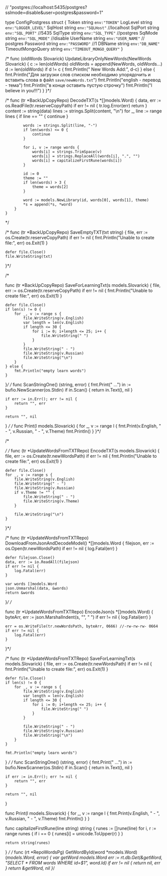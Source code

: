 // "postgres://localhost:5435/postgres?sslmode=disable&user=postgres&password=1"

type ConfigPostgress struct {
	Token             string `env:"TOKEN"`
	LogLevel          string `env:"LOGGER_LEVEL"`
	SqlHost           string `env:"SQLHost"`   //localhost
	SqlPort           string `env:"SQL_PORT"`  //5435
	SqlType           string `env:"SQL_TYPE"`  //postgres
	SqlMode           string `env:"SQL_MODE"`  //disable
	UserName          string `env:"USER_NAME"` // postgres
	Password          string `env:"PASSWORD"`  //1
	DBName            string `env:"DB_NAME"`
	TimeoutMongoQuery string `env:"TIMEOUT_MONGO_QUERY"`
}

/*
func (oldWords Slovarick) UpdateLibraryOnlyNewWords(NewWords Slovarick) {
	c := len(oldWords)
	oldWords = append(NewWords, oldWords...)
	d := len(oldWords)
	if d != c {
		fmt.Println("                   New Words Add:", d-c)
	} else {
		fmt.Println("Для загрузки слов списком необходимо упорядочить и вставить слова в файл `save/newWords.txt`")
		fmt.Println("english - перевод - тема")
		fmt.Println("в конце оставить пустую строчку")
		fmt.Println("I believe in you!!!")
	}
}*/


/*
	func (tr *BackUpCopyRepo) DecodeTXT(s *[]models.Word) {
		data, err := os.ReadFile(tr.reserveCopyPath)
		if err != nil {
			tr.log.Error(err)
			return
		}
		content := string(data)
		lines := strings.Split(content, "\n")
		for _, line := range lines {
			if line == "" {
				continue
			}

			words := strings.Split(line, "-")
			if len(words) <= 0 {
				continue
			}

			for i, v := range words {
				words[i] = strings.TrimSpace(v)
				words[i] = strings.ReplaceAll(words[i], ".", "")
				words[i] = capitalizeFirstRune(words[i])
			}

			id := 0
			theme := ""
			if len(words) > 3 {
				theme = words[2]
			}

			word := models.NewLibrary(id, words[0], words[1], theme)
			*s = append(*s, *word)
		}
	}
*/

/*
func (tr *BackUpCopyRepo) SaveEmptyTXT(txt string) {
	file, err := os.Create(tr.reserveCopyPath)
	if err != nil {
		fmt.Println("Unable to create file:", err)
		os.Exit(1)
	}

	defer file.Close()
	file.WriteString(txt)
}*/

/*

func (tr *BackUpCopyRepo) SaveForLearningTxt(s models.Slovarick) {
	file, err := os.Create(tr.reserveCopyPath)
	if err != nil {
		fmt.Println("Unable to create file:", err)
		os.Exit(1)
	}

	defer file.Close()
	if len(s) != 0 {
		for _, v := range s {
			file.WriteString(v.English)
			var length = len(v.English)
			if length <= 30 {
				for i := 0; i+length <= 25; i++ {
					file.WriteString(" ")
				}
			}
			file.WriteString(" - ")
			file.WriteString(v.Russian)
			file.WriteString("\n")
		}
	} else {
		fmt.Println("empty learn words")
	}
}*/
/*
func ScanStringOne() (string, error) {
	fmt.Print("       ...")
	in := bufio.NewScanner(os.Stdin)
	if in.Scan() {
		return in.Text(), nil
	}

	if err := in.Err(); err != nil {
		return "", err
	}

	return "", nil
}
*/
/*
func Print(l models.Slovarick) {
	for _, v := range l {
		fmt.Print(v.English, " - ", v.Russian, " - ", v.Theme)
		fmt.Println()
	}
}*/

/*

 */
/*
func (tr *UpdateWordsFromTXTRepo) EncodeTXT(s models.Slovarick) {
	file, err := os.Create(tr.newWordsPath)
	if err != nil {
		fmt.Println("Unable to create file:", err)
		os.Exit(1)
	}

	defer file.Close()
	for _, v := range s {
		file.WriteString(v.English)
		file.WriteString(" - ")
		file.WriteString(v.Russian)
		if v.Theme != "" {
			file.WriteString(" - ")
			file.WriteString(v.Theme)
		}

		file.WriteString("\n")
	}
}*/

/*
func (tr *UpdateWordsFromTXTRepo) DownloadFromJsonAndDecodeModel() *[]models.Word {
	filejson, err := os.Open(tr.newWordsPath)
	if err != nil {
		log.Fatal(err)
	}

	defer filejson.Close()
	data, err := io.ReadAll(filejson)
	if err != nil {
		log.Fatal(err)
	}

	var words []models.Word
	json.Unmarshal(data, &words)
	return &words
}*/
/*

func (tr *UpdateWordsFromTXTRepo) EncodeJson(s *[]models.Word) {
	byteArr, err := json.MarshalIndent(s, "", "   ")
	if err != nil {
		log.Fatal(err)
	}

	err = os.WriteFile(tr.newWordsPath, byteArr, 0666) //-rw-rw-rw- 0664
	if err != nil {
		log.Fatal(err)
	}
}*/

/*
func (tr *UpdateWordsFromTXTRepo) SaveForLearningTxt(s models.Slovarick) {
	file, err := os.Create(tr.newWordsPath)
	if err != nil {
		fmt.Println("Unable to create file:", err)
		os.Exit(1)
	}

	defer file.Close()
	if len(s) != 0 {
		for _, v := range s {
			file.WriteString(v.English)
			var length = len(v.English)
			if length <= 30 {
				for i := 0; i+length <= 25; i++ {
					file.WriteString(" ")
				}
			}

			file.WriteString(" - ")
			file.WriteString(v.Russian)
			file.WriteString("\n")
		}
	}

	fmt.Println("empty learn words")
}
*/
/*
func ScanStringOne() (string, error) {
	fmt.Print("       ...")
	in := bufio.NewScanner(os.Stdin)
	if in.Scan() {
		return in.Text(), nil
	}

	if err := in.Err(); err != nil {
		return "", err
	}

	return "", nil
}

func Print(l models.Slovarick) {
	for _, v := range l {
		fmt.Print(v.English, " - ", v.Russian, " - ", v.Theme)
		fmt.Println()
	}
}

func capitalizeFirstRune(line string) string {
	runes := []rune(line)
	for i, r := range runes {
		if i == 0 {
			runes[i] = unicode.ToUpper(r)
		}
	}

	return string(runes)
}
*/
/*
func (rt *RepoWordsPg) GetWordById(word *models.Word) (*models.Word, error) {
	var getWord models.Word
	err := rt.db.Get(&getWord, "SELECT * FROM words WHERE id=$1", word.Id)
	if err != nil {
		return nil, err
	}
	return &getWord, nil
}*/
